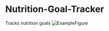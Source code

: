 # Nutrition-Goal-Tracker
Tracks nutrition goals
![ExampleFigure](https://user-images.githubusercontent.com/83842735/168495258-b9236b2d-40e9-4414-97cf-150fc297985b.png)
